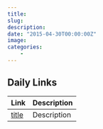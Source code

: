 ```yaml
---
title: 
slug: 
description: 
date: "2015-04-30T00:00:00Z"
image: 
categories:
    - 
---
```

## Daily Links

|Link|Description|
|--------|----|
|[title](https://url)|Description|
